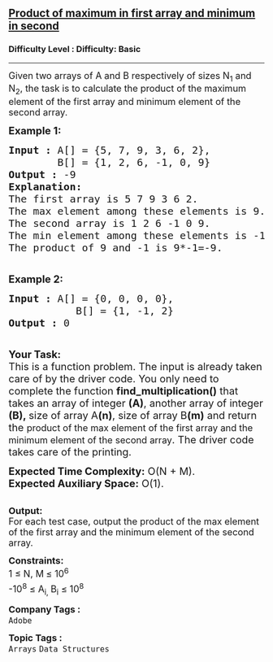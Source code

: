 <h2><a href="https://www.geeksforgeeks.org/problems/product-of-maximum-in-first-array-and-minimum-in-second3943/0">Product of maximum in first array and minimum in second</a></h2><h3>Difficulty Level : Difficulty: Basic</h3><hr><div class="problems_problem_content__Xm_eO"><p><span style="font-size:18px">Given two arrays of A and B respectively of sizes N<sub>1</sub> and N<sub>2</sub>, the task is to calculate the product of the maximum element of the first array and minimum element of the second array.</span></p>

<p><span style="font-size:20px"><strong>Example 1:</strong></span></p>

<pre><span style="font-size:20px"><strong>Input :</strong> A[] = {5, 7, 9, 3, 6, 2}, 
        B[] = {1, 2, 6, -1, 0, 9}
<strong>Output :</strong> -9
<strong>Explanation:
</strong>The first array is 5 7 9 3 6 2. 
The max element among these elements is 9.
The second array is 1 2 6 -1 0 9.
The min element among these elements is -1.
The product of 9 and -1 is 9*-1=-9.

</span></pre>

<p><span style="font-size:20px"><strong>Example 2:</strong></span></p>

<pre><span style="font-size:20px"><strong>Input :</strong> A[] = {0, 0, 0, 0}, 
           B[] = {1, -1, 2}
<strong>Output :</strong> 0

</span></pre>

<p><span style="font-size:20px"><strong>Your Task:</strong><br>
This is a function problem. The input is already taken care of by the driver code. You only need to complete the function <strong>find_multiplication()</strong> that takes an array of integer&nbsp;<strong>(A)</strong>, another array of integer <strong>(B),&nbsp;</strong>size of array A<strong>(n)</strong>, size of array B<strong>(m)</strong>&nbsp;and return the&nbsp;</span><span style="font-size:18px">product of the max element of the first array and the minimum element of the second array</span><span style="font-size:20px">. The driver code takes care of the printing.</span></p>

<p><span style="font-size:20px"><strong>Expected Time Complexity:</strong>&nbsp;O(N + M).<br>
<strong>Expected Auxiliary Space:</strong>&nbsp;O(1).</span><br>
&nbsp;</p>

<p><span style="font-size:18px"><strong>Output:</strong><br>
For each test case, output the product of the max element of the first array and the minimum element of the second array.</span></p>

<p><span style="font-size:18px"><strong>Constraints:</strong><br>
1 ≤ N, M<sub>&nbsp;</sub>≤ 10<sup>6</sup><br>
-10<sup>8</sup> ≤ A<sub>i,&nbsp;</sub>B<sub>i</sub>&nbsp;≤ 10<sup>8</sup></span></p>
</div><p><span style=font-size:18px><strong>Company Tags : </strong><br><code>Adobe</code>&nbsp;<br><p><span style=font-size:18px><strong>Topic Tags : </strong><br><code>Arrays</code>&nbsp;<code>Data Structures</code>&nbsp;
